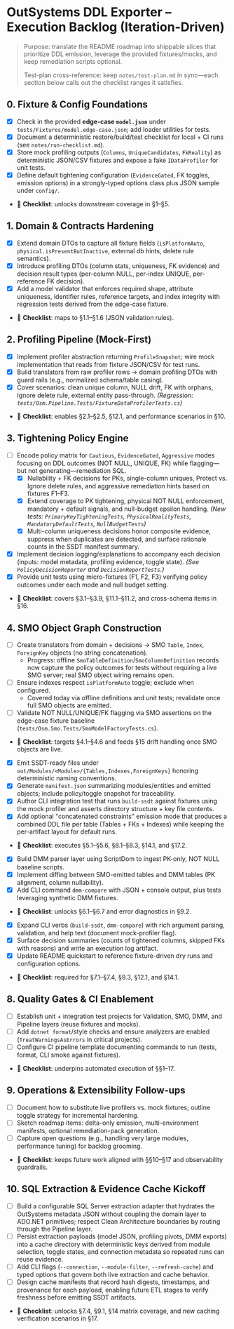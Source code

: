 # OutSystems DDL Exporter – Execution Backlog (Iteration-Driven)

> Purpose: translate the README roadmap into shippable slices that prioritize DDL emission, leverage the provided fixtures/mocks, and keep remediation scripts optional.
>
> Test-plan cross-reference: keep `notes/test-plan.md` in sync—each section below calls out the checklist ranges it satisfies.

## 0. Fixture & Config Foundations
- [x] Check in the provided **edge-case `model.json`** under `tests/Fixtures/model.edge-case.json`; add loader utilities for tests.
- [x] Document a deterministic restore/build/test checklist for local + CI runs (see `notes/run-checklist.md`).
- [x] Store mock profiling outputs (`Columns`, `UniqueCandidates`, `FkReality`) as deterministic JSON/CSV fixtures and expose a fake `IDataProfiler` for unit tests.
- [x] Define default tightening configuration (`EvidenceGated`, FK toggles, emission options) in a strongly-typed options class plus JSON sample under `config/`.
- 🔗 **Checklist**: unlocks downstream coverage in §1–§5.

## 1. Domain & Contracts Hardening
- [x] Extend domain DTOs to capture all fixture fields (`isPlatformAuto`, `physical.isPresentButInactive`, external db hints, delete rule semantics).
- [x] Introduce profiling DTOs (column stats, uniqueness, FK evidence) and decision result types (per-column NULL, per-index UNIQUE, per-reference FK decision).
- [x] Add a model validator that enforces required shape, attribute uniqueness, identifier rules, reference targets, and index integrity with regression tests derived from the edge-case fixture.
- 🔗 **Checklist**: maps to §1.1–§1.6 (JSON validation rules).

## 2. Profiling Pipeline (Mock-First)
- [x] Implement profiler abstraction returning `ProfileSnapshot`; wire mock implementation that reads from fixture JSON/CSV for test runs.
- [x] Build translators from raw profiler rows → domain profiling DTOs with guard rails (e.g., normalized schema/table casing).
- [x] Cover scenarios: clean unique column, NULL drift, FK with orphans, Ignore delete rule, external entity pass-through. *(Regression: `tests/Osm.Pipeline.Tests/FixtureDataProfilerTests.cs`)*
- 🔗 **Checklist**: enables §2.1–§2.5, §12.1, and performance scenarios in §10.

## 3. Tightening Policy Engine
- [ ] Encode policy matrix for `Cautious`, `EvidenceGated`, `Aggressive` modes focusing on DDL outcomes (NOT NULL, UNIQUE, FK) while flagging—but not generating—remediation SQL.
  - [x] Nullability + FK decisions for PKs, single-column uniques, Protect vs. Ignore delete rules, and aggressive remediation hints based on fixtures F1–F3.
  - [x] Extend coverage to PK tightening, physical NOT NULL enforcement, mandatory + default signals, and null-budget epsilon handling. *(New tests: `PrimaryKeyTighteningTests`, `PhysicalRealityTests`, `MandatoryDefaultTests`, `NullBudgetTests`)*
  - [x] Multi-column uniqueness decisions honor composite evidence, suppress when duplicates are detected, and surface rationale counts in the SSDT manifest summary.
- [x] Implement decision logging/explanations to accompany each decision (inputs: model metadata, profiling evidence, toggle state). *(See `PolicyDecisionReporter` and `DecisionReportTests`.)*
- [x] Provide unit tests using micro-fixtures (F1, F2, F3) verifying policy outcomes under each mode and null budget setting.
- 🔗 **Checklist**: covers §3.1–§3.9, §11.1–§11.2, and cross-schema items in §16.

## 4. SMO Object Graph Construction
- [ ] Create translators from domain + decisions → SMO `Table`, `Index`, `ForeignKey` objects (no string concatenation).
  - Progress: offline `SmoTableDefinition`/`SmoColumnDefinition` records now capture the policy outcomes for tests without requiring a live SMO server; real SMO object wiring remains open.
- [ ] Ensure indexes respect `isPlatformAuto` toggle; exclude when configured.
  - Covered today via offline definitions and unit tests; revalidate once full SMO objects are emitted.
- [ ] Validate NOT NULL/UNIQUE/FK flagging via SMO assertions on the edge-case fixture baseline (`tests/Osm.Smo.Tests/SmoModelFactoryTests.cs`).
- 🔗 **Checklist**: targets §4.1–§4.6 and feeds §15 drift handling once SMO objects are live.

- [x] Emit SSDT-ready files under `out/Modules/<Module>/{Tables,Indexes,ForeignKeys}` honoring deterministic naming conventions.
- [x] Generate `manifest.json` summarizing modules/entities and emitted objects; include policy/toggle snapshot for traceability.
- [x] Author CLI integration test that runs `build-ssdt` against fixtures using the mock profiler and asserts directory structure + key file contents.
- [x] Add optional "concatenated constraints" emission mode that produces a combined DDL file per table (Tables + FKs + Indexes) while keeping the per-artifact layout for default runs.
- 🔗 **Checklist**: executes §5.1–§5.6, §8.1–§8.3, §14.1, and §17.2.

- [x] Build DMM parser layer using ScriptDom to ingest PK-only, NOT NULL baseline scripts.
- [x] Implement diffing between SMO-emitted tables and DMM tables (PK alignment, column nullability).
- [x] Add CLI command `dmm-compare` with JSON + console output, plus tests leveraging synthetic DMM fixtures.
- 🔗 **Checklist**: unlocks §6.1–§6.7 and error diagnostics in §9.2.

- [x] Expand CLI verbs (`build-ssdt`, `dmm-compare`) with rich argument parsing, validation, and help text (document mock-profiler flag).
- [x] Surface decision summaries (counts of tightened columns, skipped FKs with reasons) and write an execution log artifact.
- [x] Update README quickstart to reference fixture-driven dry runs and configuration options.
- 🔗 **Checklist**: required for §7.1–§7.4, §9.3, §12.1, and §14.1.

## 8. Quality Gates & CI Enablement
- [ ] Establish unit + integration test projects for Validation, SMO, DMM, and Pipeline layers (reuse fixtures and mocks).
- [ ] Add `dotnet format`/style checks and ensure analyzers are enabled (`TreatWarningsAsErrors` in critical projects).
- [ ] Configure CI pipeline template documenting commands to run (tests, format, CLI smoke against fixtures).
- 🔗 **Checklist**: underpins automated execution of §§1–17.

## 9. Operations & Extensibility Follow-ups
- [ ] Document how to substitute live profilers vs. mock fixtures; outline toggle strategy for incremental hardening.
- [ ] Sketch roadmap items: delta-only emission, multi-environment manifests, optional remediation-pack generation.
- [ ] Capture open questions (e.g., handling very large modules, performance tuning) for backlog grooming.
- 🔗 **Checklist**: keeps future work aligned with §§10–§17 and observability guardrails.

## 10. SQL Extraction & Evidence Cache Kickoff
- [ ] Build a configurable SQL Server extraction adapter that hydrates the OutSystems metadata JSON without coupling the domain layer to ADO.NET primitives; respect Clean Architecture boundaries by routing through the Pipeline layer.
- [ ] Persist extraction payloads (model JSON, profiling pivots, DMM exports) into a cache directory with deterministic keys derived from module selection, toggle states, and connection metadata so repeated runs can reuse evidence.
- [ ] Add CLI flags (`--connection`, `--module-filter`, `--refresh-cache`) and typed options that govern both live extraction and cache behavior.
- [ ] Design cache manifests that record hash digests, timestamps, and provenance for each payload, enabling future ETL stages to verify freshness before emitting SSDT artifacts.
- 🔗 **Checklist**: unlocks §7.4, §9.1, §14 matrix coverage, and new caching verification scenarios in §17.
